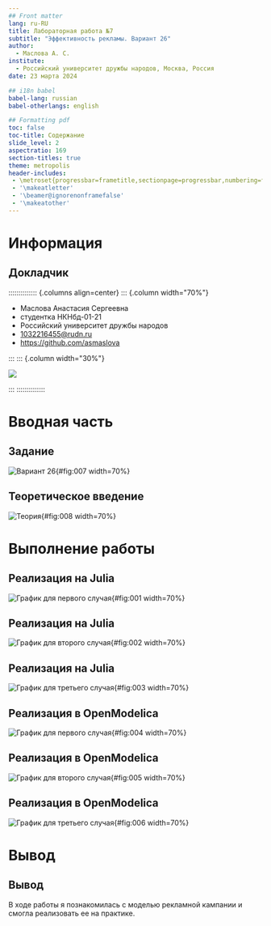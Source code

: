```yaml
---
## Front matter
lang: ru-RU
title: Лабораторная работа №7
subtitle: "Эффективность рекламы. Вариант 26"
author: 
  - Маслова А. С.
institute:
  - Российский университет дружбы народов, Москва, Россия
date: 23 марта 2024

## i18n babel
babel-lang: russian
babel-otherlangs: english

## Formatting pdf
toc: false
toc-title: Содержание
slide_level: 2
aspectratio: 169
section-titles: true
theme: metropolis
header-includes:
 - \metroset{progressbar=frametitle,sectionpage=progressbar,numbering=fraction}
 - '\makeatletter'
 - '\beamer@ignorenonframefalse'
 - '\makeatother'
---
```


# Информация

## Докладчик

:::::::::::::: {.columns align=center}
::: {.column width="70%"}

  * Маслова Анастасия Сергеевна
  * студентка НКНбд-01-21
  * Российский университет дружбы народов
  * [1032216455@rudn.ru](mailto:1032216455@rudn.ru)
  * <https://github.com/asmaslova>

:::
::: {.column width="30%"}

![](./image/me.png)

:::
::::::::::::::

# Вводная часть

## Задание

![Вариант 26](image/1.png){#fig:007 width=70%}

## Теоретическое введение

![Теория](image/2.png){#fig:008 width=70%}


# Выполнение работы

## Реализация на Julia

![График для первого случая](image/julia1.png){#fig:001 width=70%}

## Реализация на Julia

![График для второго случая](image/julia2.png){#fig:002 width=70%}

## Реализация на Julia

![График для третьего случая](image/julia3.png){#fig:003 width=70%}

## Реализация в OpenModelica

![График для первого случая](image/mod1.png){#fig:004 width=70%}

## Реализация в OpenModelica

![График для второго случая](image/mod2.png){#fig:005 width=70%}

## Реализация в OpenModelica

![График для третьего случая](image/mod3.png){#fig:006 width=70%}

# Вывод

## Вывод

В ходе работы я познакомилась с моделью рекламной кампании и смогла реализовать ее на практике.